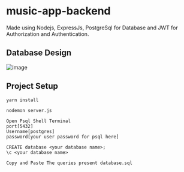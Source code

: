 # music-app-backend
Made using Nodejs, ExpressJs, PostgreSql for Database and JWT for Authorization and Authentication.

## Database Design
![image](https://user-images.githubusercontent.com/55653329/176036365-7c59af25-c598-460f-b326-deeca0d9b1f9.png)


## Project Setup

```
yarn install
```

```
nodemon server.js
```

```
Open Psql Shell Terminal
port[5432]
Username[postgres]
password[your user password for psql here]
```
```
CREATE database <your database name>;
\c <your database name>
```
```
Copy and Paste The queries present database.sql
```
